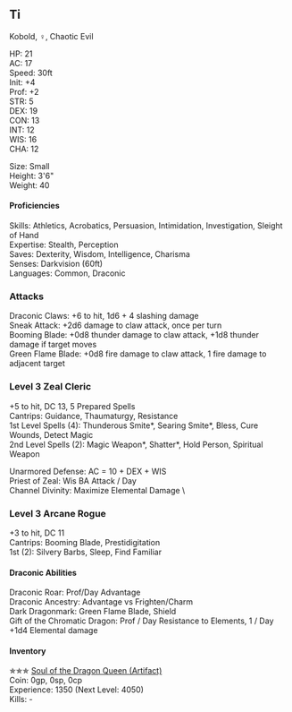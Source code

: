 ## Ti 
Kobold, ♀, Chaotic Evil

HP: 21 \
AC: 17 \
Speed: 30ft \
Init: +4 \
Prof: +2 \
STR: 5 \
DEX: 19 \
CON: 13 \
INT: 12 \
WIS: 16 \
CHA: 12 

Size: Small \
Height: 3'6" \
Weight: 40 

#### Proficiencies
Skills: Athletics, Acrobatics, Persuasion, Intimidation, Investigation, Sleight of Hand \
Expertise: Stealth, Perception \
Saves: Dexterity, Wisdom, Intelligence, Charisma \
Senses: Darkvision (60ft) \
Languages: Common, Draconic

### Attacks
Draconic Claws: +6 to hit, 1d6 + 4 slashing damage \
Sneak Attack: +2d6 damage to claw attack, once per turn \
Booming Blade: +0d8 thunder damage to claw attack, +1d8 thunder damage if target moves \
Green Flame Blade: +0d8 fire damage to claw attack, 1 fire damage to adjacent target

### Level 3 Zeal Cleric
+5 to hit, DC 13, 5 Prepared Spells \
Cantrips: Guidance, Thaumaturgy, Resistance \
1st Level Spells (4): Thunderous Smite\*, Searing Smite\*, Bless, Cure Wounds, Detect Magic \
2nd Level Spells (2): Magic Weapon\*, Shatter\*, Hold Person, Spiritual Weapon

Unarmored Defense: AC = 10 + DEX + WIS \
Priest of Zeal: Wis BA Attack / Day \
Channel Divinity: Maximize Elemental Damage \

### Level 3 Arcane Rogue
+3 to hit, DC 11 \
Cantrips: Booming Blade, Prestidigitation \
1st (2): Silvery Barbs, Sleep, Find Familiar

#### Draconic Abilities
Draconic Roar: Prof/Day Advantage \
Draconic Ancestry: Advantage vs Frighten/Charm \
Dark Dragonmark: Green Flame Blade, Shield \
Gift of the Chromatic Dragon: Prof / Day Resistance to Elements, 1 / Day +1d4 Elemental damage

#### Inventory
✯✯✯ [Soul of the Dragon Queen (Artifact)](https://github.com/DestinyVolt/D-D/blob/master/Others/OnePlayer/artifact.md) \
Coin: 0gp, 0sp, 0cp \
Experience: 1350 (Next Level: 4050) \
Kills: -


